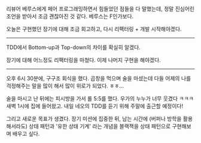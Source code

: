 리뷰어 베루스에게 페어 프로그래밍하면서 힘들었던 점들을 다 말했는데, 정말 진심어린 조언을 받아서 조금 괜찮아진 것 같다. 베루스는 F인가보다.

오늘은 구현했던 장기에 대해 조금 회고하고, 다시 리팩터링 + 개발 시작해야겠다.


- - - 

TDD에서 Bottom-up과 Top-down의 차이를 확실히 알겠다.

장기에 대해 어느정도 리팩터링을 마쳤다. 이제 나머지 구현을 해야겠다.

- - -

오후 6시 30분에, 구구조 회식을 했다. 곱창을 먹으며 술을 마셨는데 다들 어제의 나를 걱정해주는 말을 많이 해서 많이 위로가 되었다. ㅎㅎ...

술을 마시고 난 뒤에는 피시방을 가서 롤 5:5를 했다.  우가의 누누가 너무 웃겼다 ㅋㅋㅋ
새벽 1시에 집에 들어왔고. 내일 네오의 TDD를 듣기 위해 주말에 출근할 예정이다!

그리고 새로운 목표가 생겼다.
장기 미션에 집중한 뒤, 남는 시간에 (버퍼나 방학을 활용해서라도) 상태 패턴과 '유한 상태 기계' 라는 개념을 블랙잭을 상태 패턴으로 구현해보며 배우고 싶다.

